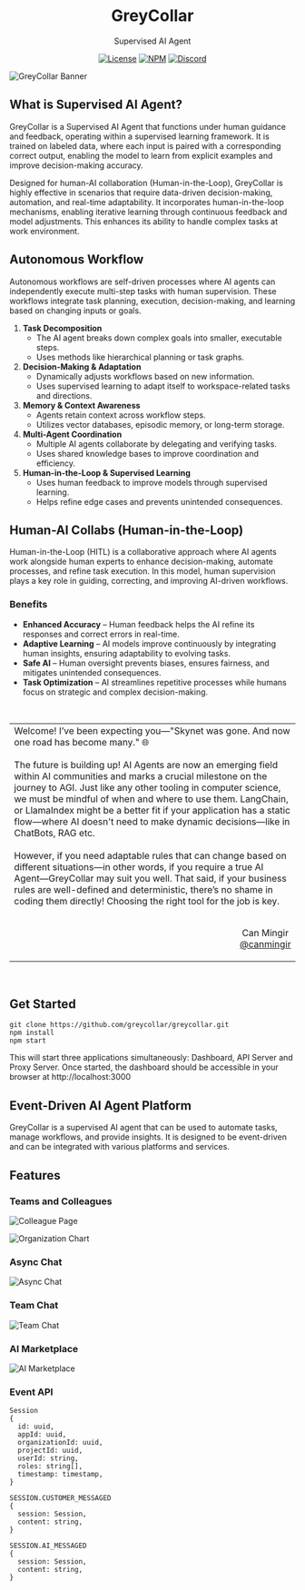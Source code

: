 <h1 align="center">GreyCollar</h1>
<p align="center">
  Supervised AI Agent
</p>

<p align="center">
  <a href="https://www.apache.org/licenses/LICENSE-2.0"><img src="https://img.shields.io/badge/Apache-2.0-yellow?style=for-the-badge&logo=apache" alt="License" /></a>
  <a href="https://www.npmjs.com/package/nucleoidai"><img src="https://img.shields.io/badge/NPM-red?style=for-the-badge&logo=npm" alt="NPM" /></a>
  <a href="https://discord.gg/wN49SNssUw"><img src="https://img.shields.io/badge/Discord-lightgrey?style=for-the-badge&logo=discord" alt="Discord" /></a>
</p>

![GreyCollar Banner](https://github.com/user-attachments/assets/5da016f0-e281-492a-9285-7d108b1b4815)

## What is Supervised AI Agent?

GreyCollar is a Supervised AI Agent that functions under human guidance and feedback, operating within a supervised learning framework. It is trained on labeled data, where each input is paired with a corresponding correct output, enabling the model to learn from explicit examples and improve decision-making accuracy.

Designed for human-AI collaboration (Human-in-the-Loop), GreyCollar is highly effective in scenarios that require data-driven decision-making, automation, and real-time adaptability. It incorporates human-in-the-loop mechanisms, enabling iterative learning through continuous feedback and model adjustments. This enhances its ability to handle complex tasks at work environment.

## Autonomous Workflow

Autonomous workflows are self-driven processes where AI agents can independently execute multi-step tasks with human supervision. These workflows integrate task planning, execution, decision-making, and learning based on changing inputs or goals.

1. **Task Decomposition**
   - The AI agent breaks down complex goals into smaller, executable steps.
   - Uses methods like hierarchical planning or task graphs.
2. **Decision-Making & Adaptation**
   - Dynamically adjusts workflows based on new information.
   - Uses supervised learning to adapt itself to workspace-related tasks and directions.
3. **Memory & Context Awareness**
   - Agents retain context across workflow steps.
   - Utilizes vector databases, episodic memory, or long-term storage.
4. **Multi-Agent Coordination** 
   - Multiple AI agents collaborate by delegating and verifying tasks.
   - Uses shared knowledge bases to improve coordination and efficiency.
5. **Human-in-the-Loop & Supervised Learning**
   - Uses human feedback to improve models through supervised learning.
   - Helps refine edge cases and prevents unintended consequences.

## Human-AI Collabs (Human-in-the-Loop)

Human-in-the-Loop (HITL) is a collaborative approach where AI agents work alongside human experts to enhance decision-making, automate processes, and refine task execution. In this model, human supervision plays a key role in guiding, correcting, and improving AI-driven workflows.

### **Benefits**

- **Enhanced Accuracy** – Human feedback helps the AI refine its responses and correct errors in real-time.
- **Adaptive Learning** – AI models improve continuously by integrating human insights, ensuring adaptability to evolving tasks.
- **Safe AI** – Human oversight prevents biases, ensures fairness, and mitigates unintended consequences.
- **Task Optimization** – AI streamlines repetitive processes while humans focus on strategic and complex decision-making.

<br/>
<table>
  <tr>
    <td>
      Welcome! I’ve been expecting you—"Skynet was gone. And now one road has become many." 🌐
      <br/>
      <br/>
      The future is building up! AI Agents are now an emerging field within AI communities and marks a crucial milestone on the journey to AGI. Just like any other tooling in computer science, we must be mindful of when and where to use them.
      LangChain, or LlamaIndex might be a better fit if your application has a static flow—where AI doesn't need to make dynamic decisions—like in ChatBots, RAG etc.
      <br/>
      <br/>
      However, if you need adaptable rules that can change based on different situations—in other words, if you require a true AI Agent—GreyCollar may suit you well. That said, if your business rules are well-defined and deterministic, there’s no shame in coding them directly! Choosing the right tool for the job is key.
      <br/>
      <br/>
      <p align="right">
        Can Mingir&nbsp;
        <br/>
        <a href="https://github.com/canmingir">@canmingir</a>
      </p>
    </td>
  </tr>
</table>
<br/>

## Get Started

```
git clone https://github.com/greycollar/greycollar.git
npm install
npm start
```

This will start three applications simultaneously: Dashboard, API Server and Proxy Server. Once started, the dashboard should be accessible in your browser at http://localhost:3000

## Event-Driven AI Agent Platform

GreyCollar is a supervised AI agent that can be used to automate tasks, manage workflows, and provide insights. It is designed to be event-driven and can be integrated with various platforms and services.

## Features

### Teams and Colleagues

![Colleague Page](https://github.com/user-attachments/assets/0bd9cc8a-9305-4892-9d82-6a88338dda01)

![Organization Chart](https://github.com/user-attachments/assets/6a393d89-3e74-4433-89fa-2072b331f754)

### Async Chat

![Async Chat](https://github.com/user-attachments/assets/ed48676c-0537-4d51-b281-0f2a9193d1d3)

### Team Chat

![Team Chat](https://github.com/user-attachments/assets/d23ff8ed-2bd5-42f4-8401-6133a4abb6e5)

### AI Marketplace

![AI Marketplace](https://github.com/user-attachments/assets/8ad20c2a-756b-4a4f-87e2-483eb67454f2)

### Event API

```
Session
{
  id: uuid,
  appId: uuid,
  organizationId: uuid,
  projectId: uuid,
  userId: string,
  roles: string[],
  timestamp: timestamp,
}
```

```
SESSION.CUSTOMER_MESSAGED
{
  session: Session,
  content: string,
}
```

```
SESSION.AI_MESSAGED
{
  session: Session,
  content: string,
}
```
